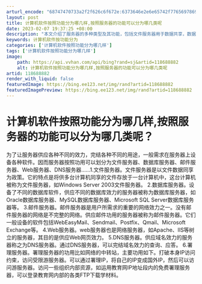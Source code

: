 ```yaml
---
arturl_encode: "68747470733a2f2f626c6f672e:6373646e2e6e65742f77656978696e5f32383733363134352f:61727469636c652f64657461696c732f313138363838383832"
layout: post
title: 计算机软件按照功能分为哪几样,按照服务器的功能可以分为哪几类呢
date: 2023-02-07 19:37:25 +08:00
description: "本文介绍了服务器的多种类型及其功能，包括文件服务器用于数据共享，数据库服务器"
keywords: 计算机软件按功能分为
categories: ['计算机软件按照功能分为哪几样']
tags: ['计算机软件按照功能分为哪几样']
image:
    path: https://api.vvhan.com/api/bing?rand=sj&artid=118688882
    alt: 计算机软件按照功能分为哪几样,按照服务器的功能可以分为哪几类呢
artid: 118688882
render_with_liquid: false
featuredImage: https://bing.ee123.net/img/rand?artid=118688882
featuredImagePreview: https://bing.ee123.net/img/rand?artid=118688882
---
```


# 计算机软件按照功能分为哪几样,按照服务器的功能可以分为哪几类呢？
为了让服务器供应各种不同的效力，完结各种不同的用途，一般需求在服务器上设备各种软件。因而服务器按照功用可以划分为文件服务器、数据库服务器、邮件服务器、Web服务器、DNS服务器......1.文件服务器。文件服务器是以文件数据同享为政策。它的特点是将供多台计算机同享的文件存放于一台计算机中，这台计算机被称为文件服务器，如Windows Server 2003文件服务器。
2.数据库服务器。设备了不同的数据库软件，供应不同的数据库效力的服务器被称为数据库服务器，如Oracle数据库服务器、MySQL数据库服务器、Microsoft SQL Server数据库服务器等。
3.邮件服务器。邮件服务器是用户所需求的重要的网络效力之一。没有邮件服务器的网络是不完整的网络。供应邮件功用的服务器被称为邮件服务器。它们一般设备的软件包括WebEasyMail、Sendmail、Postfix、Qmail、Microsoft Exchange等。
4.Web服务器。web服务器也是网络服务器，如Apache、IIS等树立的服务器，其目的是供应Web网页效力。
5.DNS服务器。供应域名效力的服务器称之为DNS服务器。通过DNS服务器，可以完结域名效力的查询、应答。
6.署理服务器。署理服务器的功用比如网络的中转站，主要功用如下。打破本身IP访问约束，访问受限游服务器。可以通过署理IP，将自己的IP变成国外IP，然后可以访问游服务器。访问一些组织内部资源，如运用教育网IP地址段内的免费署理服务器，可以登录教育网内部的各类FTP下载学材料。